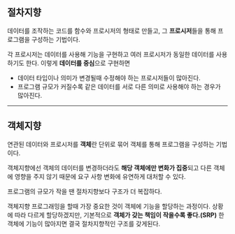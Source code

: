 ## 절차지향

데이터를 조작하는 코드를 함수와 프로시저의 형태로 만들고,
그 **프로시저**들을 통해 프로그램을 구성하는 기법이다.

각 프로시저는 데이터를 사용해 기능을 구현하고 여러 프로시저가 동일한 데이터를 사용하기도 한다. 이렇게 **데이터를 중심**으로 구현하면
- 데이터 타입이나 의미가 변경될때 수정해야 하는 프로시저들이 많아진다.
- 프로그램 규모가 커질수록 같은 데이터를 서로 다른 의미로 사용해야 하는 경우가 많아진다.

---

## 객체지향

연관된 데이터와 프로시저를 **객체**란 단위로 묶어 객체를 통해 프로그램을 구성하는 기법이다.

객체지향에선 객체의 데이터를 변경하더라도 **해당 객체에만 변화가 집중**되고 다른 객체에 영향을 주지 않기 때문에 요구 사항 변화에 유연하게 대처할 수 있다.

프로그램의 규모가 작을 땐 절차지향보다 구조가 더 복잡하다.

객체지향 프로그래밍을 할때 가장 중요한 것이 객체에 기능을 할당하는 과정이다. 상황에 따라 다르게 할당하겠지만, 기본적으로 **객체가 갖는 책임이 작을수록 좋다.(SRP)** 한 객체에 기능이 많아지면 결국 절차지향적인 구조를 갖게된다.